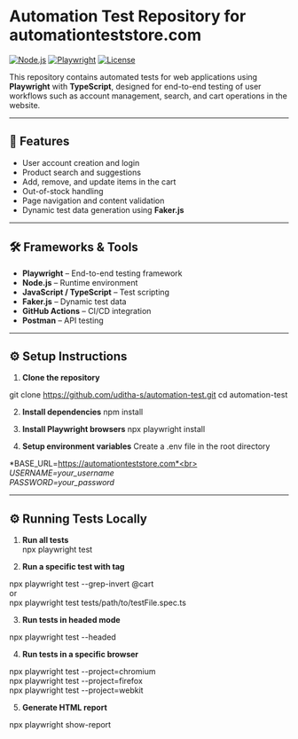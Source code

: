 # Automation Test Repository for automationteststore.com

[![Node.js](https://img.shields.io/badge/Node.js-18.x-green)](https://nodejs.org/)
[![Playwright](https://img.shields.io/badge/Playwright-1.x-blue)](https://playwright.dev/)
[![License](https://img.shields.io/badge/License-MIT-yellow)](LICENSE)

This repository contains automated tests for web applications using **Playwright** with **TypeScript**, designed for end-to-end testing of user workflows such as account management, search, and cart operations in the website.

---

## 📝 Features
- User account creation and login  
- Product search and suggestions  
- Add, remove, and update items in the cart  
- Out-of-stock handling  
- Page navigation and content validation  
- Dynamic test data generation using **Faker.js**

---

## 🛠 Frameworks & Tools
- **Playwright** – End-to-end testing framework  
- **Node.js** – Runtime environment  
- **JavaScript / TypeScript** – Test scripting  
- **Faker.js** – Dynamic test data  
- **GitHub Actions** – CI/CD integration  
- **Postman** – API testing  

---

## ⚙️ Setup Instructions

1. **Clone the repository**

git clone https://github.com/uditha-s/automation-test.git
cd automation-test

2. **Install dependencies**
npm install

3. **Install Playwright browsers**
npx playwright install

4. **Setup environment variables**
Create a .env file in the root directory

*BASE_URL=https://automationteststore.com*<br>
*USERNAME=your_username*<br>
*PASSWORD=your_password*<br>

---

## ⚙️ Running Tests Locally

1. **Run all tests**<br>
npx playwright test

2. **Run a specific test with tag**<br>

npx playwright test --grep-invert @cart <br>
or <br>
npx playwright test tests/path/to/testFile.spec.ts<br>


3. **Run tests in headed mode**<br>

npx playwright test --headed<br>

4. **Run tests in a specific browser**<br>

npx playwright test --project=chromium<br>
npx playwright test --project=firefox<br>
npx playwright test --project=webkit<br>



5. **Generate HTML report**<br>

npx playwright show-report<br>




